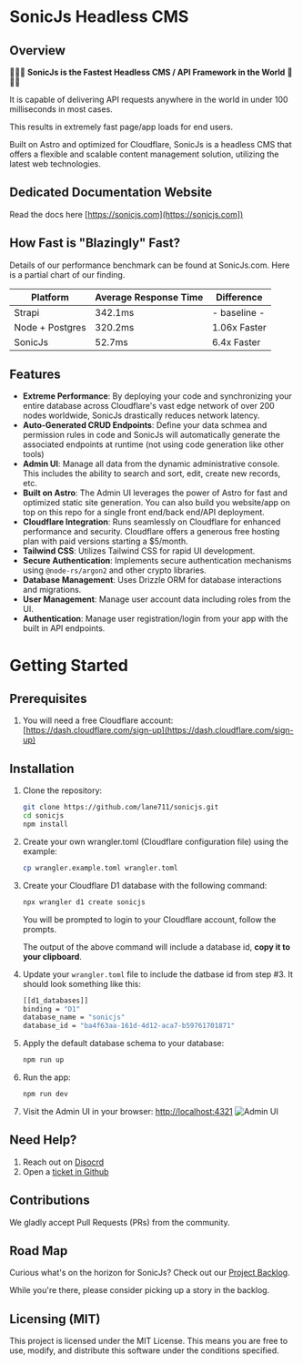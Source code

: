 # SonicJs Headless CMS

## Overview 

🚀🚀🚀 **SonicJs is the Fastest Headless CMS / API Framework in the World** 🚀🚀🚀

It is capable of delivering API requests anywhere in the world in under 100 milliseconds in most cases.

This results in extremely fast page/app loads for end users.

Built on Astro and optimized for Cloudflare, SonicJs is a headless CMS that offers a flexible and scalable content management solution, utilizing the latest web technologies.

## Dedicated Documentation Website
Read the docs here [https://sonicjs.com](https://sonicjs.com])

## How Fast is "Blazingly" Fast?

Details of our performance benchmark can be found at SonicJs.com. Here is a partial chart of our finding.

| Platform      | Average Response Time | Difference |
| ----------- | ----------- | ----------- |
| Strapi      | 342.1ms       | - baseline - |
| Node + Postgres   | 320.2ms        | 1.06x Faster|
| SonicJs   | 52.7ms        | 6.4x Faster|


## Features
- **Extreme Performance**: By deploying your code and synchronizing your entire database across Cloudflare's vast edge network of over 200 nodes worldwide, SonicJs drastically reduces network latency.
- **Auto-Generated CRUD Endpoints**: Define your data schmea and permission rules in code and SonicJs will automatically generate the associated endpoints at runtime (not using code generation like other tools)
- **Admin UI**: Manage all data from the dynamic administrative console. This includes the ability to search and sort, edit, create new records, etc.
- **Built on Astro**: The Admin UI leverages the power of Astro for fast and optimized static site generation. You can also build you website/app on top on this repo for a single front end/back end/API deployment.
- **Cloudflare Integration**: Runs seamlessly on Cloudflare for enhanced performance and security. Cloudflare offers a generous free hosting plan with paid versions starting a $5/month.
- **Tailwind CSS**: Utilizes Tailwind CSS for rapid UI development.
- **Secure Authentication**: Implements secure authentication mechanisms using `@node-rs/argon2` and other crypto libraries.
- **Database Management**: Uses Drizzle ORM for database interactions and migrations.
- **User Management**: Manage user account data including roles from the UI.
- **Authentication**: Manage user registration/login from your app with the built in API endpoints.


# Getting Started

## Prerequisites
1. You will need a free Cloudflare account: [https://dash.cloudflare.com/sign-up](https://dash.cloudflare.com/sign-up)

## Installation
1. Clone the repository:
   ```sh
   git clone https://github.com/lane711/sonicjs.git
   cd sonicjs
   npm install
   ```
1. Create your own wrangler.toml (Cloudflare configuration file) using the example:
   ```sh
   cp wrangler.example.toml wrangler.toml
   ```
   
1. Create your Cloudflare D1 database with the following command:
   ```sh
   npx wrangler d1 create sonicjs
   ```
   You will be prompted to login to your Cloudflare account, follow the prompts.
   
   The output of the above command will include a database id, **copy it to your clipboard**.
   <br>
2. Update your `wrangler.toml` file to include the datbase id from step #3. It should look something like this:
   ```sh
   [[d1_databases]]
   binding = "D1"
   database_name = "sonicjs"
   database_id = "ba4f63aa-161d-4d12-aca7-b59761701871"
   ```
1. Apply the default database schema to your database:
   ```sh
   npm run up
   ```
2. Run the app:
   ```sh
   npm run dev
   ```
3. Visit the Admin UI in your browser:
   [http://localhost:4321](http://localhost:4321)
   ![Admin UI](https://sonicjs.com/images/sonicJs-admin-ui.png)

## Need Help?
1. Reach out on [Disocrd](https://discord.gg/8bMy6bv3sZ)
2. Open a [ticket in Github](https://github.com/lane711/sonicjs/issues)


## Contributions
We gladly accept Pull Requests (PRs) from the community.

## Road Map
Curious what's on the horizon for SonicJs? Check out our [Project Backlog](https://github.com/users/lane711/projects/2).

While you're there, please consider picking up a story in the backlog. 

## Licensing (MIT)
This project is licensed under the MIT License. This means you are free to use, modify, and distribute this software under the  conditions specified.
